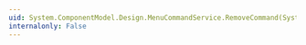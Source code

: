 ```yaml
---
uid: System.ComponentModel.Design.MenuCommandService.RemoveCommand(System.ComponentModel.Design.MenuCommand)
internalonly: False
---
```

